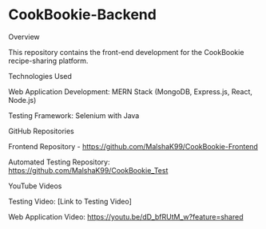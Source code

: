 
# CookBookie-Backend

Overview

This repository contains the front-end development for the CookBookie recipe-sharing platform. 

Technologies Used

Web Application Development: MERN Stack (MongoDB, Express.js, React, Node.js)

Testing Framework: Selenium with Java

GitHub Repositories

Frontend Repository - https://github.com/MalshaK99/CookBookie-Frontend

Automated Testing Repository: https://github.com/MalshaK99/CookBookie_Test


YouTube Videos

Testing Video: [Link to Testing Video]

Web Application Video: https://youtu.be/dD_bfRUtM_w?feature=shared
